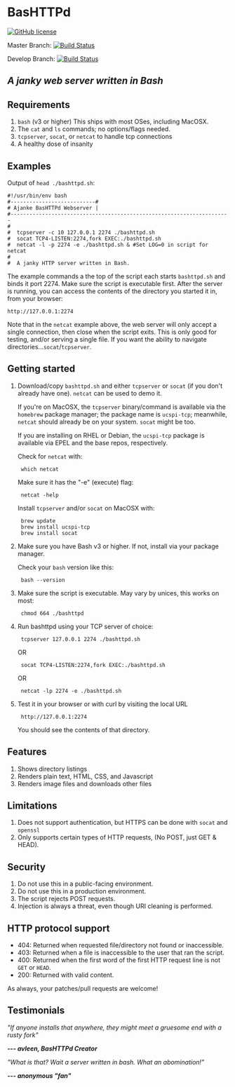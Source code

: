 # BasHTTPd
[![GitHub license](https://img.shields.io/badge/license-MIT-blue.svg)](https://raw.githubusercontent.com/codrcodz/number-namer/master/LICENSE)

Master Branch: [![Build Status](https://travis-ci.org/AjankeFoundation/bashttpd.svg?branch=master)](https://travis-ci.org/AjankeFoundation/bashttpd)

Develop Branch: [![Build Status](https://travis-ci.org/AjankeFoundation/bashttpd.svg?branch=develop)](https://travis-ci.org/AjankeFoundation/bashttpd)

## *A janky web server written in Bash*

Requirements
-------------

  1. `bash` (v3 or higher) This ships with most OSes, including MacOSX.
  2. The `cat` and `ls` commands; no options/flags needed.
  3. `tcpserver`, `socat`, or `netcat` to handle tcp connections 
  4. A healthy dose of insanity

Examples
---------

Output of `head ./bashttpd.sh`:

    #!/usr/bin/env bash
    #---------------------------#
    # Ajanke BasHTTPd Webserver |
    #----------------------------------------------------------------------
    #
    #  tcpserver -c 10 127.0.0.1 2274 ./bashttpd.sh
    #  socat TCP4-LISTEN:2274,fork EXEC:./bashttpd.sh
    #  netcat -l -p 2274 -e ./bashttpd.sh & #Set LOG=0 in script for netcat
    #
    #  A janky HTTP server written in Bash.

The example commands a the top of the script each starts `bashttpd.sh` and binds it port 2274. Make sure the script is executable first.
After the server is running, you can access the contents of the directory you started it in, from your browser:

    http://127.0.0.1:2274

Note that in the `netcat` example above, the web server will only accept a single connection, then close when the script exits. 
This is only good for testing, and/or serving a single file. If you want the ability to navigate directories...`socat`/`tcpserver`.

Getting started
----------------

  1. Download/copy `bashttpd.sh` and either `tcpserver` or `socat` (if you don't already have one). `netcat` can be used to demo it.
  
      If you're on MacOSX, the `tcpserver` binary/command is available via the `homebrew` package manager;
      the package name is `ucspi-tcp`; meanwhile, `netcat` should already be on your system. `socat` might be too.
      
      If you are installing on RHEL or Debian, the `ucspi-tcp` package is available via EPEL and the base repos, respectively.

      Check for `netcat` with:
      
          which netcat

      Make sure it has the "-e" (execute) flag:

          netcat -help
          
      Install `tcpserver` and/or `socat` on MacOSX with:
      
          brew update
          brew install ucspi-tcp
          brew install socat
          
  2. Make sure you have Bash v3 or higher. If not, install via your package manager.
  
      Check your `bash` version like this:
        
          bash --version
          
  3. Make sure the script is executable. May vary by unices, this works on most:
  
          chmod 664 ./bashttpd
  
  4. Run bashttpd using your TCP server of choice:
  
          tcpserver 127.0.0.1 2274 ./bashttpd.sh

      OR 

          socat TCP4-LISTEN:2274,fork EXEC:./bashttpd.sh

      OR         
      
          netcat -lp 2274 -e ./bashttpd.sh
  
  5. Test it in your browser or with curl by visiting the local URL
  
          http://127.0.0.1:2274

      You should see the contents of that directory.
      
Features
---------

  1. Shows directory listings
  2. Renders plain text, HTML, CSS, and Javascript
  3. Renders image files and downloads other files

Limitations
------------

  1. Does not support authentication, but HTTPS can be done with `socat` and `openssl`
  2. Only supports certain types of HTTP requests, (No POST, just GET & HEAD).

Security
--------

  1. Do not use this in a public-facing environment.
  2. Do not use this in a production environment.
  3. The script rejects POST requests.
  4. Injection is always a threat, even though URI cleaning is performed.

HTTP protocol support
---------------------

  - 404: Returned when requested file/directory not found or inaccessible.
  - 403: Returned when a file is inaccessible to the user that ran the script.
  - 400: Returned when the first word of the first HTTP request line is not `GET` or `HEAD`.
  - 200: Returned with valid content.

As always, your patches/pull requests are welcome!

Testimonials
------------

*"If anyone installs that anywhere, they might meet a gruesome end with a rusty fork"*

  ***--- avleen, BasHTTPd Creator***

*"What is that? Wait a server written in bash. What an abomination!"*

  ***--- anonymous "fan"***
